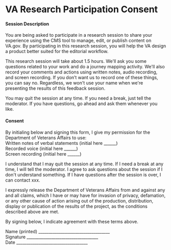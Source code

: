 # VA Research Participation Consent 

#### Session Description
You are being asked to participate in a research session to share your experience using the CMS tool to manage, edit, or publish content on VA.gov. By participating in this research session, you will help the VA design a product better suited for the editorial workflow.

This research session will take about 1.5 hours. We'll ask you some questions related to your work and do a journey mapping activity. We'll also record your comments and actions using written notes, audio recording, and screen recording. If you don’t want us to record one of these things, you can say no. Regardless, we won't use your name when we're presenting the results of this feedback session.

You may quit the session at any time. If you need a break, just tell the moderator. If you have questions, go ahead and ask them whenever you like.

#### Consent
By initialing below and signing this form, I give my permission for the Department of Veterans Affairs to use:</br>
Written notes of verbal statements (initial here ______)</br> 
Recorded voice (initial here ______)</br>
Screen recording (initial here ______)

I understand that I may quit the session at any time. If I need a break at any time, I will tell the moderator. I agree to ask questions about the session if I don't understand something. If I have questions after the session is over, I can contact xxx.

I expressly release the Department of Veterans Affairs from and against any and all claims, which I have or may have for invasion of privacy, defamation, or any other cause of action arising out of the production, distribution, display or publication of the results of the project, as the conditions described above are met.  

By signing below, I indicate agreement with these terms above.

Name (printed)	___________________________________</br>
Signature		___________________________________</br>
Date			___________________________________
